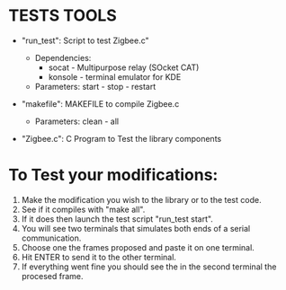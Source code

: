 TESTS TOOLS
===========

- "run_test": Script to test Zigbee.c"
  - Dependencies:
    - socat - Multipurpose relay (SOcket CAT)
    - konsole - terminal emulator for KDE
  - Parameters: start - stop - restart

- "makefile": MAKEFILE to compile Zigbee.c
  - Parameters: clean - all

- "Zigbee.c": C Program to Test the library components

To Test your modifications:
===========================
1. Make the modification you wish to the library or to the test code.
2. See if it compiles with "make all".
3. If it does then launch the test script "run_test start".
4. You will see two terminals that simulates both ends of a serial communication.
5. Choose one the frames proposed and paste it on one terminal.
6. Hit ENTER to send it to the other terminal.
7. If everything went fine you should see the in the second terminal the procesed frame.